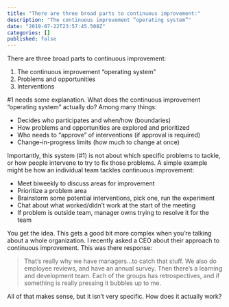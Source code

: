 ```yaml
---
title: "There are three broad parts to continuous improvement:"
description: "The continuous improvement “operating system”"
date: "2019-07-22T23:57:45.508Z"
categories: []
published: false
---
```


  

There are three broad parts to continuous improvement:

1.  The continuous improvement “operating system”
2.  Problems and opportunities
3.  Interventions

#1 needs some explanation. What does the continuous improvement “operating system” actually do? Among many things:

-   Decides who participates and when/how (boundaries)
-   How problems and opportunities are explored and prioritized
-   Who needs to “approve” of interventions (if approval is required)
-   Change-in-progress limits (how much to change at once)

Importantly, this system (#1) is not about which specific problems to tackle, or how people intervene to try to fix those problems. A simple example might be how an individual team tackles continuous improvement:

-   Meet biweekly to discuss areas for improvement
-   Prioritize a problem area
-   Brainstorm some potential interventions, pick one, run the experiment
-   Chat about what worked/didn’t work at the start of the meeting
-   If problem is outside team, manager owns trying to resolve it for the team

You get the idea. This gets a good bit more complex when you’re talking about a whole organization. I recently asked a CEO about their approach to continuous improvement. This was there response:

> That’s really why we have managers…to catch that stuff. We also do employee reviews, and have an annual survey. Then there’s a learning and development team. Each of the groups has retrospectives, and if something is really pressing it bubbles up to me. 

All of that makes sense, but it isn’t very specific. How does it actually work?
